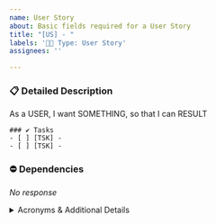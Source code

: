 ```yaml
---
name: User Story
about: Basic fields required for a User Story
title: "[US] - "
labels: '👨‍💻 Type: User Story'
assignees: ''

---
```


### 📋 Detailed Description

As a USER, I want SOMETHING, so that I can RESULT

```[tasklist]
### ✔️ Tasks
- [ ] [TSK] -
- [ ] [TSK] -
```

### ⛔ Dependencies

_No response_

<details><summary>Acronyms & Additional Details</summary>
<pre>



</pre>
</details> 
